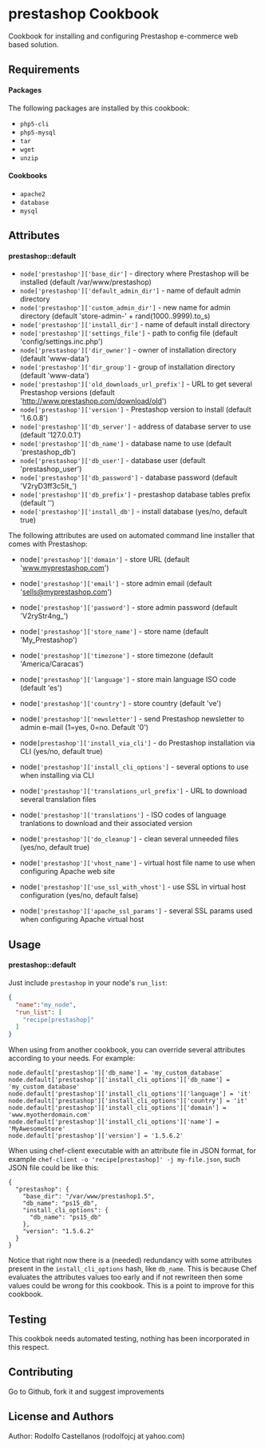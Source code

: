 prestashop Cookbook
===================
Cookbook for installing and configuring Prestashop e-commerce web based solution.

Requirements
------------
#### Packages
The following packages are installed by this cookbook:

- `php5-cli`
- `php5-mysql`
- `tar`
- `wget`
- `unzip`

#### Cookbooks

- `apache2`
- `database`
- `mysql`

Attributes
----------
#### prestashop::default
- `node['prestashop']['base_dir']` - directory where Prestashop will be installed (default /var/www/prestashop)
- `node['prestashop']['default_admin_dir']` - name of default admin directory
- `node['prestashop']['custom_admin_dir']` - new name for admin directory (default 'store-admin-' + rand(1000..9999).to_s)
- `node['prestashop']['install_dir']` - name of default install directory
- `node['prestashop']['settings_file']` - path to config file (default 'config/settings.inc.php')
- `node['prestashop']['dir_owner']` - owner of installation directory (default 'www-data')
- `node['prestashop']['dir_group']` - group of installation directory (default 'www-data')
- `node['prestashop']['old_downloads_url_prefix']` - URL to get several Prestashop versions (default 'http://www.prestashop.com/download/old')
- `node['prestashop']['version']` - Prestashop version to install (default '1.6.0.8')
- `node['prestashop']['db_server']` - address of database server to use (default '127.0.0.1')
- `node['prestashop']['db_name']` - database name to use (default 'prestashop_db')
- `node['prestashop']['db_user']` - database user (default 'prestashop_user')
- `node['prestashop']['db_password']` - database password (default 'V2ryD3ff3c5lt_')
- `node['prestashop']['db_prefix']` - prestashop database tables prefix (default '')
- `node['prestashop']['install_db']` - install database (yes/no, default true)

The following attributes are used on automated command line installer that comes with Prestashop:

- node`['prestashop']['domain']` - store URL (default 'www.myprestashop.com')
- node`['prestashop']['email']` - store admin email (default 'sells@myprestashop.com')
- node`['prestashop']['password']` - store admin password (default 'V2ryStr4ng_')
- node`['prestashop']['store_name']` - store name (default 'My_Prestashop')
- node`['prestashop']['timezone']` - store timezone (default 'America/Caracas')
- node`['prestashop']['language']` - store main language ISO code (default 'es')
- node`['prestashop']['country']` - store country (default 've')
- node`['prestashop']['newsletter']` - send Prestashop newsletter to admin e-mail (1=yes, 0=no. Default '0')
- node`[prestashop']['install_via_cli']` - do Prestashop installation via CLI (yes/no, default true)
- node`['prestashop']['install_cli_options']` - several options to use when installing via CLI

- node`['prestashop']['translations_url_prefix']` - URL to download several translation files
- node`['prestashop']['translations']` - ISO codes of language tranlations to download and their associated version
- node`['prestashop']['do_cleanup']` - clean several unneeded files (yes/no, default true)
- node`['prestashop']['vhost_name']` - virtual host file name to use when configuring Apache web site
- node`['prestashop']['use_ssl_with_vhost']` - use SSL in virtual host configuration (yes/no, default false)
- node`['prestashop']['apache_ssl_params']` - several SSL params used when configuring Apache virtual host

Usage
-----
#### prestashop::default
Just include `prestashop` in your node's `run_list`:

```json
{
  "name":"my_node",
  "run_list": [
    "recipe[prestashop]"
  ]
}
```
When using from another cookbook, you can override several attributes according to your needs. For example:

```
node.default['prestashop']['db_name'] = 'my_custom_database'
node.default['prestashop']['install_cli_options']['db_name'] = 'my_custom_database'
node.default['prestashop']['install_cli_options']['language'] = 'it'
node.default['prestashop']['install_cli_options']['country'] = 'it'
node.default['prestashop']['install_cli_options']['domain'] = 'www.myotherdomain.com'
node.default['prestashop']['install_cli_options']['name'] = 'MyAwesomeStore'
node.default['prestashop']['version'] = '1.5.6.2'
```

When using chef-client executable with an attribute file in JSON format, for example `chef-client -o 'recipe[prestashop]' -j my-file.json`, such JSON file could be like this:

```
{
  "prestashop": {
    "base_dir": "/var/www/prestashop1.5",
    "db_name": "ps15_db",
    "install_cli_options": {
      "db_name": "ps15_db"
    },
    "version": "1.5.6.2"
  }
}
```

Notice that right now there is a (needed) redundancy with some attributes present in the `install_cli_options` hash, like `db_name`. This is because Chef evaluates the attributes values too early and if not rewriteen then some values could be wrong for this cookbook. This is a point to improve for this cookbook.

Testing
-------

This cookbok needs automated testing, nothing has been incorporated in this respect.

Contributing
------------

Go to Github, fork it and suggest improvements

License and Authors
-------------------
Author: Rodolfo Castellanos (rodolfojcj at yahoo.com)
